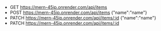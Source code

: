 - GET https://mern-45ip.onrender.com/api/items
- POST https://mern-45ip.onrender.com/api/items {"name":"name"}
- PATCH https://mern-45ip.onrender.com/api/items/:id {"name":"name"}
- PATCH https://mern-45ip.onrender.com/api/items/:id
